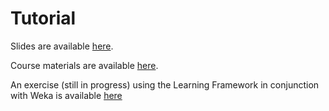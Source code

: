 # Tutorial

Slides are available [here](https://gate.ac.uk/sale/talks/gate-course-jun16/module-3-ml-barbour/ml.pdf).

Course materials are available [here](https://gate.ac.uk/sale/talks/gate-course-jun16/module-3-ml-barbour/module-3-ml.zip).

An exercise (still in progress) using the Learning Framework in conjunction with Weka is available [here](weka-exercise)
